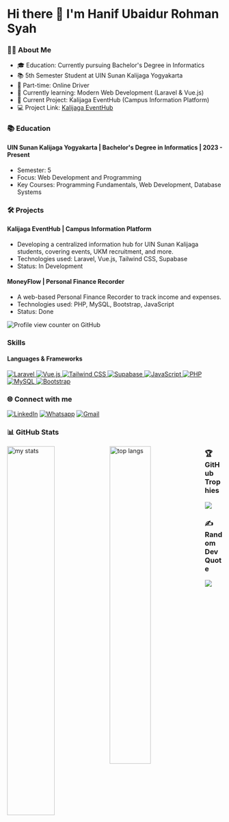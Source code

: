 # Hi there 👋 I'm Hanif Ubaidur Rohman Syah

### 👨‍💻 About Me
- 🎓 Education: Currently pursuing Bachelor's Degree in Informatics
- 📚 5th Semester Student at UIN Sunan Kalijaga Yogyakarta
- 💼 Part-time: Online Driver
- 🌱 Currently learning: Modern Web Development (Laravel & Vue.js)
- 🚀 Current Project: Kalijaga EventHub (Campus Information Platform)
- 💻 Project Link: [Kalijaga EventHub](https://github.com/hanipubaidur/Kalijaga-EventHub)

### 📚 Education
#### UIN Sunan Kalijaga Yogyakarta | Bachelor's Degree in Informatics | 2023 - Present
- Semester: 5
- Focus: Web Development and Programming
- Key Courses: Programming Fundamentals, Web Development, Database Systems

### 🛠️ Projects
#### Kalijaga EventHub | Campus Information Platform
- Developing a centralized information hub for UIN Sunan Kalijaga students, covering events, UKM recruitment, and more.
- Technologies used: Laravel, Vue.js, Tailwind CSS, Supabase
- Status: In Development

#### MoneyFlow | Personal Finance Recorder
- A web-based Personal Finance Recorder to track income and expenses.
- Technologies used: PHP, MySQL, Bootstrap, JavaScript
- Status: Done

![Profile view counter on GitHub](https://komarev.com/ghpvc/?username=hanipubaidur)

### Skills
#### Languages & Frameworks
<p align="left">
<a href="https://laravel.com" target="_blank" rel="noreferrer">
<img src="https://img.shields.io/badge/Laravel-FF2D20?style=for-the-badge&logo=laravel&logoColor=white" alt="Laravel"/>
</a>
<a href="https://vuejs.org/" target="_blank" rel="noreferrer">
<img src="https://img.shields.io/badge/Vue.js-35495E?style=for-the-badge&logo=vuedotjs&logoColor=4FC08D" alt="Vue.js"/>
</a>
<a href="https://tailwindcss.com/" target="_blank" rel="noreferrer">
<img src="https://img.shields.io/badge/Tailwind_CSS-38B2AC?style=for-the-badge&logo=tailwind-css&logoColor=white" alt="Tailwind CSS"/>
</a>
<a href="https://supabase.io/" target="_blank" rel="noreferrer">
<img src="https://img.shields.io/badge/Supabase-181818?style=for-the-badge&logo=supabase&logoColor=3ECF8E" alt="Supabase"/>
</a>
<a href="https://developer.mozilla.org/en-US/docs/Web/JavaScript" target="_blank" rel="noreferrer">
<img src="https://img.shields.io/badge/JavaScript-F7DF1E?style=for-the-badge&logo=javascript&logoColor=black" alt="JavaScript"/>
</a>
<a href="https://www.php.net" target="_blank" rel="noreferrer">
<img src="https://img.shields.io/badge/PHP-777BB4?style=for-the-badge&logo=php&logoColor=white" alt="PHP"/>
</a>
<a href="https://www.mysql.com/" target="_blank" rel="noreferrer">
<img src="https://img.shields.io/badge/MySQL-005C84?style=for-the-badge&logo=mysql&logoColor=white" alt="MySQL"/>
</a>
<a href="https://getbootstrap.com" target="_blank" rel="noreferrer">
<img src="https://img.shields.io/badge/Bootstrap-563D7C?style=for-the-badge&logo=bootstrap&logoColor=white" alt="Bootstrap"/>
</a>
</p>

### 🌐 Connect with me
[![LinkedIn](https://img.shields.io/badge/LinkedIn-0077B5?style=for-the-badge&logo=linkedin&logoColor=white)](https://linkedin.com/in/hanif-ubaidur-rohman-syah)
[![Whatsapp](https://img.shields.io/badge/WhatsApp-25D366?style=for-the-badge&logo=whatsapp&logoColor=white)](https://wa.me/qr/R4YHHZCP3DJAP1)
[![Gmail](https://img.shields.io/badge/Gmail-D14836?style=for-the-badge&logo=gmail&logoColor=white)](mailto:hanifurohman05@gmail.com)

### 📊 GitHub Stats
<img alt="my stats" align="left" width="47%" src="https://github-readme-stats.vercel.app/api?username=hanipubaidur"/>
<img alt="top langs" align="left" width="43.6%" src="https://github-readme-stats.vercel.app/api/top-langs/?username=hanipubaidur&layout=compact"/>

### 🏆 GitHub Trophies
![](https://github-profile-trophy.vercel.app/?username=hanipubaidur&theme=radical&no-frame=false&no-bg=true&margin-w=4)

### ✍️ Random Dev Quote
![](https://quotes-github-readme.vercel.app/api?type=horizontal&theme=radical)